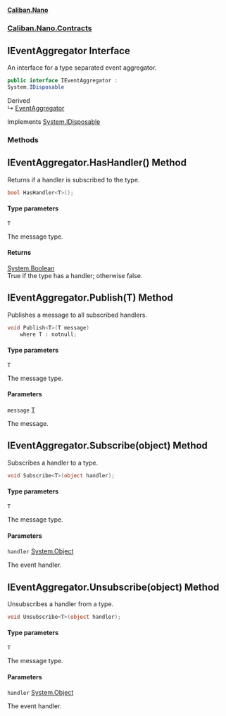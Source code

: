 #### [Caliban.Nano](index.md 'index')
### [Caliban.Nano.Contracts](Caliban.Nano.Contracts.md 'Caliban.Nano.Contracts')

## IEventAggregator Interface

An interface for a type separated event aggregator.

```csharp
public interface IEventAggregator :
System.IDisposable
```

Derived  
&#8627; [EventAggregator](Caliban.Nano.Events.EventAggregator.md 'Caliban.Nano.Events.EventAggregator')

Implements [System.IDisposable](https://docs.microsoft.com/en-us/dotnet/api/System.IDisposable 'System.IDisposable')
### Methods

<a name='Caliban.Nano.Contracts.IEventAggregator.HasHandler_T_()'></a>

## IEventAggregator.HasHandler<T>() Method

Returns if a handler is subscribed to the type.

```csharp
bool HasHandler<T>();
```
#### Type parameters

<a name='Caliban.Nano.Contracts.IEventAggregator.HasHandler_T_().T'></a>

`T`

The message type.

#### Returns
[System.Boolean](https://docs.microsoft.com/en-us/dotnet/api/System.Boolean 'System.Boolean')  
True if the type has a handler; otherwise false.

<a name='Caliban.Nano.Contracts.IEventAggregator.Publish_T_(T)'></a>

## IEventAggregator.Publish<T>(T) Method

Publishes a message to all subscribed handlers.

```csharp
void Publish<T>(T message)
    where T : notnull;
```
#### Type parameters

<a name='Caliban.Nano.Contracts.IEventAggregator.Publish_T_(T).T'></a>

`T`

The message type.
#### Parameters

<a name='Caliban.Nano.Contracts.IEventAggregator.Publish_T_(T).message'></a>

`message` [T](Caliban.Nano.Contracts.IEventAggregator.md#Caliban.Nano.Contracts.IEventAggregator.Publish_T_(T).T 'Caliban.Nano.Contracts.IEventAggregator.Publish<T>(T).T')

The message.

<a name='Caliban.Nano.Contracts.IEventAggregator.Subscribe_T_(object)'></a>

## IEventAggregator.Subscribe<T>(object) Method

Subscribes a handler to a type.

```csharp
void Subscribe<T>(object handler);
```
#### Type parameters

<a name='Caliban.Nano.Contracts.IEventAggregator.Subscribe_T_(object).T'></a>

`T`

The message type.
#### Parameters

<a name='Caliban.Nano.Contracts.IEventAggregator.Subscribe_T_(object).handler'></a>

`handler` [System.Object](https://docs.microsoft.com/en-us/dotnet/api/System.Object 'System.Object')

The event handler.

<a name='Caliban.Nano.Contracts.IEventAggregator.Unsubscribe_T_(object)'></a>

## IEventAggregator.Unsubscribe<T>(object) Method

Unsubscribes a handler from a type.

```csharp
void Unsubscribe<T>(object handler);
```
#### Type parameters

<a name='Caliban.Nano.Contracts.IEventAggregator.Unsubscribe_T_(object).T'></a>

`T`

The message type.
#### Parameters

<a name='Caliban.Nano.Contracts.IEventAggregator.Unsubscribe_T_(object).handler'></a>

`handler` [System.Object](https://docs.microsoft.com/en-us/dotnet/api/System.Object 'System.Object')

The event handler.